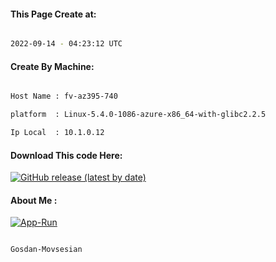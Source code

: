 
   
#### This Page Create at:

```bash

2022-09-14 - 04:23:12 UTC

```

#### Create By Machine:

```bash

Host Name : fv-az395-740

platform  : Linux-5.4.0-1086-azure-x86_64-with-glibc2.2.5

Ip Local  : 10.1.0.12

```
#### Download This code Here:

[![GitHub release (latest by date)](https://img.shields.io/github/v/release/Gosdan-Movsesian/Gosdan?style=for-the-badge&label=Download)](https://github.com/Gosdan-Movsesian/Gosdan/releases) 

</p> 

#### About Me :

[![App-Run](https://github.com/Gosdan-Movsesian/Gosdan/actions/workflows/App-Run.yml/badge.svg)](https://github.com/Gosdan-Movsesian/Gosdan/actions/workflows/App-Run.yml)

```bash

Gosdan-Movsesian

```

